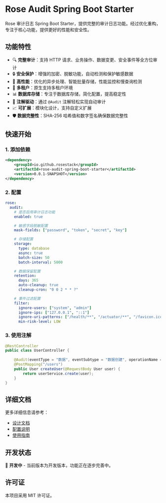 # Rose Audit Spring Boot Starter

Rose 审计日志 Spring Boot Starter，提供完整的审计日志功能。经过优化重构，专注于核心功能，提供更好的性能和安全性。

## 功能特性

- 🔍 **完整审计**：支持 HTTP 请求、业务操作、数据变更、安全事件等全方位审计
- 🔒 **安全保护**：增强的加密、脱敏功能，自动检测和保护敏感数据
- 🚀 **高性能**：优化的异步处理、智能批量存储，性能监控和慢查询检测
- 🏢 **多租户**：原生支持多租户环境
- 📊 **数据库存储**：专注于数据库存储，简化配置，提高稳定性
- 🎯 **注解驱动**：通过 `@Audit` 注解轻松实现自动审计
- 📈 **可扩展**：模块化设计，支持自定义扩展
- 🛡️ **数据完整性**：SHA-256 哈希值和数字签名确保数据完整性

## 快速开始

### 1. 添加依赖

```xml
<dependency>
    <groupId>io.github.rosestack</groupId>
    <artifactId>rose-audit-spring-boot-starter</artifactId>
    <version>0.0.1-SNAPSHOT</version>
</dependency>
```

### 2. 配置

```yaml
rose:
  audit:
    # 是否启用审计日志功能
    enabled: true

    # 敏感字段脱敏配置
    mask-fields: ["password", "token", "secret", "key"]

    # 存储配置
    storage:
      type: database
      async: true
      batch-size: 50
      batch-interval: 5000

    # 数据保留配置
    retention:
      days: 365
      auto-cleanup: true
      cleanup-cron: "0 0 2 * * ?"

    # 事件过滤配置
    filter:
      ignore-users: ["system", "admin"]
      ignore-ips: ["127.0.0.1", "::1"]
      ignore-uri-patterns: ["/health/**", "/actuator/**", "/favicon.ico"]
      min-risk-level: LOW
```

### 3. 使用注解

```java
@RestController
public class UserController {
    
    @Audit(eventType = "数据", eventSubtype = "数据创建", operationName = "创建用户")
    @PostMapping("/users")
    public User createUser(@RequestBody User user) {
        return userService.create(user);
    }
}
```

## 详细文档

更多详细信息请参考：
- [设计文档](../../../docs/audit-log-design.md)
- [配置说明](docs/configuration.md)
- [使用指南](docs/usage.md)

## 开发状态

🚧 **开发中** - 当前版本为开发版本，功能正在逐步完善中。

## 许可证

本项目采用 MIT 许可证。